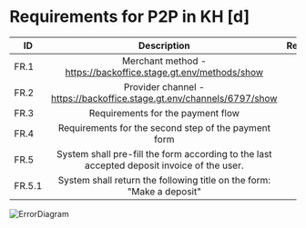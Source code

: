 #  Requirements for P2P in KH [d] 
| **ID** |                                      **Description**                                       | **Reference** |
|--------|:------------------------------------------------------------------------------------------:|---------------|
| FR.1   |               Merchant method - https://backoffice.stage.gt.env/methods/show               |               |
| FR.2   |           Provider channel - https://backoffice.stage.gt.env/channels/6797/show            |               |
| FR.3   |                             Requirements for the payment flow                              |               |
| FR.4   |                    Requirements for the second step of the payment form                    |               |
| FR.5   | System shall pre-fill the form according to the last accepted deposit invoice of the user. |               |
| FR.5.1 |           System shall return the following title on the form: "Make a deposit"            |               |

![ErrorDiagram](https://github.com/ElzaMingazhitdinova/docAsCode/blob/main/drivers/xpay_p2p/md/errorDiagram.iuml)